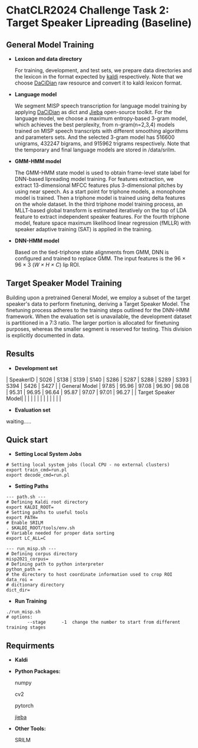 # ChatCLR2024 Challenge Task 2: Target Speaker Lipreading (Baseline)



## General Model Training

- **Lexicon and data directory**

  For training, development, and test sets, we prepare data directories and the lexicon in the format expected by  [kaldi](http://kaldi-asr.org/doc/data_prep.html) respectively. Note that we choose [DaCiDian](https://github.com/aishell-foundation/DaCiDian.git) raw resource and convert it to kaldi lexicon format.

- **Language model**

  We segment MISP speech transcription for language model training by applying [DaCiDian](https://github.com/aishell-foundation/DaCiDian.git) as dict and [Jieba](https://github.com/fxsjy/jieba) open-source toolkit. For the language model, we choose a maximum entropy-based 3-gram model, which achieves the best perplexity, from n-gram(n=2,3,4) models trained on MISP speech transcripts with different smoothing algorithms and parameters sets. And the selected 3-gram model has 516600 unigrams, 432247 bigrams, and 915962 trigrams respectively.  Note that the temporary and final language models are stored in /data/srilm.

- **GMM-HMM model**
  
  The GMM-HMM state model is used to obtain frame-level state label for DNN-based lipreading model training. For features extraction, we extract 13-dimensional MFCC features plus 3-dimensional pitches by using near speech. As a start point for triphone models, a monophone model is trained.  Then a triphone model is trained using delta features on the whole dataset. In the third triphone model training process, an MLLT-based global transform is estimated iteratively on the top of LDA feature to extract independent speaker features. For the fourth triphone model, feature space maximum likelihood linear regression (fMLLR) with speaker adaptive training (SAT) is applied in the training.

- **DNN-HMM model**

  Based on the tied-triphone state alignments from GMM, DNN is configured and trained to replace GMM. The input features is the 96 × 96 × 3 (*W × H × C*) lip ROI.

## Target Speaker Model Training

Building upon a pretrained General Model, we employ a subset of the target speaker's data to perform finetuning, deriving a Target Speaker Model. The finetuning process adheres to the training steps outlined for the DNN-HMM framework. When the evaluation set is unavailable, the development dataset is partitioned in a 7:3 ratio. The larger portion is allocated for finetuning purposes, whereas the smaller segment is reserved for testing. This division is explicitly documented in data.


## Results

- **Development set**

| SpeakerID           | S026  | S138  | S139  | S140  | S286  | S287  | S288  | S289  | S393  | S394  | S426  | S427  |
| General Model       | 97.85 | 95.96 | 97.08 | 96.90 | 98.08 | 95.31 | 96.95 | 96.64 | 95.87 | 97.07 | 97.01 | 96.27 |
| Target Speaker Model| | | | | | | | | | | | |
- **Evaluation set**

waiting.....

## Quick start

- **Setting Local System Jobs**

```
# Setting local system jobs (local CPU - no external clusters)
export train_cmd=run.pl
export decode_cmd=run.pl
```

- **Setting  Paths**

```
--- path.sh ---
# Defining Kaldi root directory
export KALDI_ROOT=
# Setting paths to useful tools
export PATH=
# Enable SRILM
. $KALDI_ROOT/tools/env.sh
# Variable needed for proper data sorting
export LC_ALL=C

--- run_misp.sh ---
# Defining corpus directory
misp2021_corpus=
# Defining path to python interpreter
python_path = 
# the directory to host coordinate information used to crop ROI 
data_roi =
# dictionary directory 
dict_dir= 
```

- **Run Training**

```
./run_misp.sh 
# options:
		--stage      -1  change the number to start from different training stages
```

## Requirments

- **Kaldi**

- **Python Packages:**

  numpy

  cv2

  pytorch

  [jieba](https://github.com/fxsjy/jieba)

- **Other Tools:**

  SRILM

